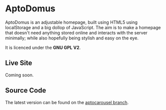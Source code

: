 # AptoDomus

AptoDomus is an adjustable homepage, built using HTML5 using localStorage and a
big dollop of JavaScript. The aim is to make a homepage that doesn't need anything
stored online and interacts with the server minimally; while also hopefully being
stylish and easy on the eye.

It is licenced under the **GNU GPL V2**.

## Live Site
Coming soon.

## Source Code
The latest version can be found on the
[aptocarousel branch](https://github.com/TowerRaven/AptoDomus/tree/aptocarousel).

